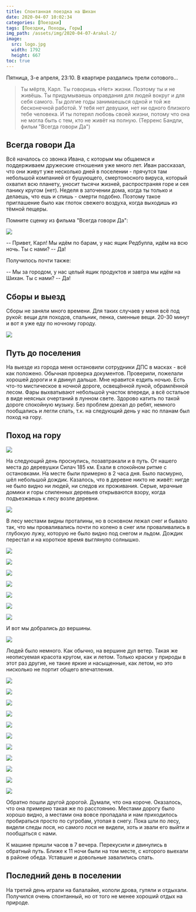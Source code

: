 ```yaml
---
title: Спонтанная поездка на Шихан
date: 2020-04-07 10:02:34
categories: [Поездки]
tags: [Поездки, Походы, Горы]
img_path: /assets/img/2020-04-07-Arakul-2/
image:
  src: logo.jpg
  width: 1792
  height: 667
toc: true
---
```


Пятница, 3-е апреля, 23:10. В квартире раздались трели сотового...

> Ты мёртв, Карл. Ты говоришь «Нет» жизни. Поэтому ты и не живёшь. Ты придумываешь оправдания для людей вокруг и для себя самого. Ты долгие годы занимаешься одной и той же бесконечной работой. У тебя нет девушки, нет ни одного близкого тебе человека. И ты потерял любовь своей жизни, потому что она не могла быть с тем, кто не живёт на полную. (Терренс Бандли, фильм "Всегда говори Да")

## Всегда говори Да

Всё началось со звонка Ивана, с которым мы общаемся и поддерживаем дружеские отношения уже много лет. Иван рассказал, что они живут уже несколько дней в поселении - прячутся там небольшой компанией от бушующего, смертоносного вируса, который охватил всю планету, уносит тысячи жизней, распространяя горе и сея панику кругом (нет). Неделя в заточении дома, когда ты только и делаешь, что ешь и спишь - смерти подобно. Поэтому такое приглашение было как глоток свежего воздуха, когда выходишь из тёмной пещеры.

Помните сценку из фильма "Всегда говори Да":

![](yes-man.png)

>
  -- Привет, Карл! Мы идём по барам, у нас ящик Редбулла, идём на всю ночь. Ты с нами?
  -- Да!


Получилось почти также:

>
  -- Мы за городом, у нас целый ящик продуктов и завтра мы идём на Шихан. Ты с нами?
  -- Да!

## Сборы и выезд

Сборы не заняли много времени. Для таких случаев у меня всё под рукой: вещи для походов, спальник, пенка, сменные вещи. 20-30 минут и вот я уже еду по ночному городу.

![](1.jpg)

## Путь до поселения

На выезде из города меня остановили сотрудники ДПС в масках - всё как положено. Обычная проверка документов. Проверили, пожелали хорошей дороги и я двинул дальше. Мне нравится ездить ночью. Есть что-то мистическое в ночной дороге, освещённой луной, обрамлённой лесом. Фары выхватывают небольшой участок впереди, а всё остальое в виде неясных очертаний в лунном свете. Здорово катить по такой дороге спокойную музыку. Без проблем доехал до ребят, немного пообщались и легли спать, т.к. на следующий день у нас по планам был поход на гору.

## Поход на гору

![](2.jpg)

На следующий день проснулись, позавтракали и в путь. От нашего места до деревушки Силач 185 км. Ехали в спокойном ритме с остановками. На месте были примерно в 2 часа дня. Было пасмурно, шёл небольшой дождик. Казалось, что в деревне никто не живёт: нигде не было видно ни людей, ни следов их проживания. Серые, мрачные домики и горы спиленных деревьев открываются взору, когда подъезжаешь к лесу возле деревни.

![](3.jpg)

В лесу местами видны проталины, но в основном лежал снег и бывало так, что мы проваливались почти по колено в снег или проваливались в глубокую лужу, которую не было видно под снегом и льдом. Дождик перестал и на короткое время выглянуло солнышко.

![](4.jpg)

![](5.jpg)

![](6.jpg)

![](7.jpg)

![](8.jpg)

![](9.jpg)

![](10.jpg)

И вот мы добрались до вершины.

![](pano.jpg)

Людей было немного. Как обычно, на вершине дул ветер. Такая же неописуемая красота кругом, как и летом. Только краски у природы в этот раз другие, не такие яркие и насыщенные, как летом, но это нисколько не портит общего впечатления.

![](12.jpg)

![](13.jpg)

![](14.jpg)

![](15.jpg)

![](16.jpg)

![](17.jpg)

![](18.jpg)

![](19.jpg)

![](20.jpg)

![](21.jpg)

![](22.jpg)

Обратно пошли другой дорогой. Думали, что она короче. Оказалось, что она примерно такая же по расстоянию. Местами дорогу было хорошо видно, а местами она вовсе пропадала и нам приходилось пробираться просто по сугробам, утопая в снегу. Пока шли по лесу, видели следы лося, но самого лося не видели, хоть и звали его выйти и пообщаться с нами.

К машине пришли часов в 7 вечера. Перекусили и двинулись в обратный путь.  Ближе к 11 ночи были на том месте, с которого выехали в районе обеда. Уставшие и довольные завалились спать.

## Последний день в поселении

На третий день играли на балалайке, кололи дрова, гуляли и отдыхали. Получился очень спонтанный, но от того не менее хороший отдых на природе.
